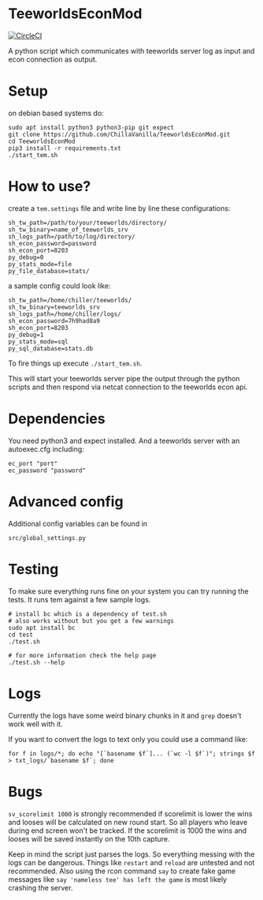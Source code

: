 # TeeworldsEconMod
[![CircleCI](https://circleci.com/gh/chillavanilla/TeeworldsEconMod.svg?style=svg)](https://circleci.com/gh/chillavanilla/TeeworldsEconMod)


A python script which communicates with teeworlds server log as input and econ connection as output.

# Setup

on debian based systems do:
```
sudo apt install python3 python3-pip git expect
git clone https://github.com/ChillaVanilla/TeeworldsEconMod.git
cd TeeworldsEconMod
pip3 install -r requirements.txt
./start_tem.sh
```

# How to use?

create a ``tem.settings`` file and write line by line these configurations:

```
sh_tw_path=/path/to/your/teeworlds/directory/
sh_tw_binary=name_of_teeworlds_srv
sh_logs_path=/path/to/log/directory/
sh_econ_password=password
sh_econ_port=8203
py_debug=0
py_stats_mode=file
py_file_database=stats/
```
a sample config could look like:
```
sh_tw_path=/home/chiller/teeworlds/
sh_tw_binary=teeworlds_srv
sh_logs_path=/home/chiller/logs/
sh_econ_password=7h9had8a9
sh_econ_port=8203
py_debug=1
py_stats_mode=sql
py_sql_database=stats.db
```


To fire things up execute ``./start_tem.sh``.

This will start your teeworlds server pipe the output through the python scripts
and then respond via netcat connection to the teeworlds econ api.

# Dependencies

You need python3 and expect installed. And a teeworlds server with an autoexec.cfg including:
```
ec_port "port"
ec_password "password"
```

# Advanced config

Additional config variables can be found in
```
src/global_settings.py
```

# Testing

To make sure everything runs fine on your system you can try running the tests.
It runs tem against a few sample logs.
```
# install bc which is a dependency of test.sh
# also works without but you get a few warnings
sudo apt install bc
cd test
./test.sh

# for more information check the help page
./test.sh --help
```

# Logs

Currently the logs have some weird binary chunks in it and ``grep`` doesn't work well with it.

If you want to convert the logs to text only you could use a command like:

```
for f in logs/*; do echo "[`basename $f`]... (`wc -l $f`)"; strings $f > txt_logs/`basename $f`; done
```

# Bugs

``sv_scorelimit 1000`` is strongly recommended
if scorelimit is lower the wins and looses will be calculated on new round start.
So all players who leave during end screen won't be tracked.
If the scorelimit is 1000 the wins and looses will be saved instantly on the 10th capture.

Keep in mind the script just parses the logs. So everything messing with the logs can be dangerous.
Things like ``restart`` and ``reload`` are untested and not recommended. Also using the rcon command ``say`` to create fake game messages like ``say 'nameless tee' has left the game`` is most likely crashing the server.
